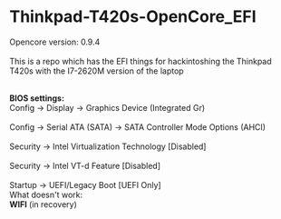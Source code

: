 # Thinkpad-T420s-OpenCore_EFI
Opencore version: 0.9.4
<br>
 </br>
This is a repo which has the EFI things for hackintoshing the Thinkpad T420s with the I7-2620M version of the laptop
<br>
  </br>

**BIOS settings:**
<br>
Config -> Display -> Graphics Device (Integrated Gr)
</br>
<br>
Config ->  Serial ATA (SATA) -> SATA Controller Mode Options (AHCI)
</br>
<br>
Security -> Intel Virtualization Technology [Disabled]
</br>
<br>
Security -> Intel VT-d Feature [Disabled]
</br>
<br>
Startup -> UEFI/Legacy Boot [UEFI Only]
</br>
What doesn't work:
<br>
**WIFI** (in recovery)
</br>
